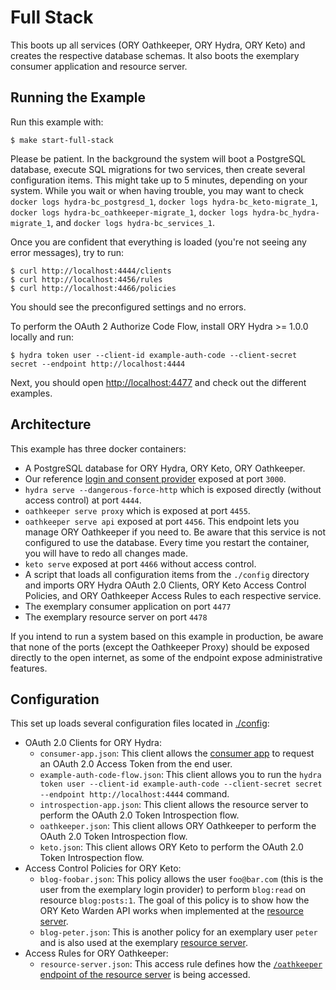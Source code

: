 # Full Stack

This boots up all services (ORY Oathkeeper, ORY Hydra, ORY Keto) and creates the respective database schemas. It also
boots the exemplary consumer application and resource server.

## Running the Example

Run this example with:

```
$ make start-full-stack
```

Please be patient. In the background the system will boot a PostgreSQL database, execute SQL migrations for two services, then create
several configuration items. This might take up to 5 minutes, depending on your system. While you wait or when having trouble, you may want
to check `docker logs hydra-bc_postgresd_1`, `docker logs hydra-bc_keto-migrate_1`, `docker logs hydra-bc_oathkeeper-migrate_1`, `docker logs hydra-bc_hydra-migrate_1`,
and `docker logs hydra-bc_services_1`.

Once you are confident that everything is loaded (you're not seeing any error messages), try to run:

```
$ curl http://localhost:4444/clients
$ curl http://localhost:4456/rules
$ curl http://localhost:4466/policies
```

You should see the preconfigured settings and no errors.

To perform the OAuth 2 Authorize Code Flow, install ORY Hydra >= 1.0.0 locally and run:

```
$ hydra token user --client-id example-auth-code --client-secret secret --endpoint http://localhost:4444
```

Next, you should open [http://localhost:4477](http://localhost:4477) and check out the different examples.

## Architecture

This example has three docker containers:

* A PostgreSQL database for ORY Hydra, ORY Keto, ORY Oathkeeper.
* Our reference [login and consent provider](https://github.com/ory/hydra-login-consent-node) exposed at port `3000`.
* `hydra serve --dangerous-force-http` which is exposed directly (without access control) at port `4444`.
* `oathkeeper serve proxy` which is exposed at port `4455`.
* `oathkeeper serve api` exposed at port `4456`. This endpoint lets you manage ORY Oathkeeper if you need to. Be aware
  that this service is not configured to use the database. Every time you restart the container, you will have to redo
  all changes made.
* `keto serve` exposed at port `4466` without access control.
* A script that loads all configuration items from the `./config` directory and imports ORY Hydra OAuth 2.0 Clients, ORY Keto Access Control Policies, and
  ORY Oathkeeper Access Rules to each respective service.
* The exemplary consumer application on port `4477`
* The exemplary resource server on port `4478`

If you intend to run a system based on this example in production, be aware that none of the ports (except the Oathkeeper Proxy)
should be exposed directly to the open internet, as some of the endpoint expose administrative features.

## Configuration

This set up loads several configuration files located in [./config](./config):

* OAuth 2.0 Clients for ORY Hydra:
  * `consumer-app.json`: This client allows the [consumer app](../apps/consumer) to request an OAuth 2.0 Access Token
  from the end user.
  * `example-auth-code-flow.json`: This client allows you to run the `hydra token user --client-id example-auth-code --client-secret secret --endpoint http://localhost:4444` command.
  * `introspection-app.json`: This client allows the resource server to perform the OAuth 2.0 Token Introspection flow.
  * `oathkeeper.json`: This client allows ORY Oathkeeper to perform the OAuth 2.0 Token Introspection flow.
  * `keto.json`: This client allows ORY Keto to perform the OAuth 2.0 Token Introspection flow.
* Access Control Policies for ORY Keto:
  * `blog-foobar.json`: This policy allows the user `foo@bar.com` (this is the user from the exemplary login provider) to
  perform `blog:read` on resource `blog:posts:1`. The goal of this policy is to show how the ORY Keto Warden API works
  when implemented at the [resource server](../apps/resource-server).
  * `blog-peter.json`: This is another policy for an exemplary user `peter` and is also used at the exemplary [resource server](../apps/resource-server).
* Access Rules for ORY Oathkeeper:
  * `resource-server.json`: This access rule defines how the [`/oathkeeper` endpoint of the resource server](../apps/resource-server/routes/oathkeeper.js)
  is being accessed.
